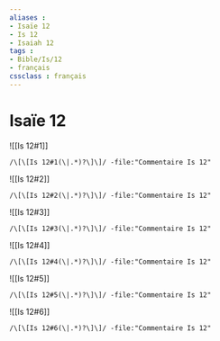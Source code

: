 ```yaml
---
aliases : 
- Isaïe 12
- Is 12
- Isaiah 12
tags : 
- Bible/Is/12
- français
cssclass : français
---
```


# Isaïe 12

![[Is 12#1]]

```query
/\[\[Is 12#1(\|.*)?\]\]/ -file:"Commentaire Is 12"
```

![[Is 12#2]]

```query
/\[\[Is 12#2(\|.*)?\]\]/ -file:"Commentaire Is 12"
```

![[Is 12#3]]

```query
/\[\[Is 12#3(\|.*)?\]\]/ -file:"Commentaire Is 12"
```

![[Is 12#4]]

```query
/\[\[Is 12#4(\|.*)?\]\]/ -file:"Commentaire Is 12"
```

![[Is 12#5]]

```query
/\[\[Is 12#5(\|.*)?\]\]/ -file:"Commentaire Is 12"
```

![[Is 12#6]]

```query
/\[\[Is 12#6(\|.*)?\]\]/ -file:"Commentaire Is 12"
```

